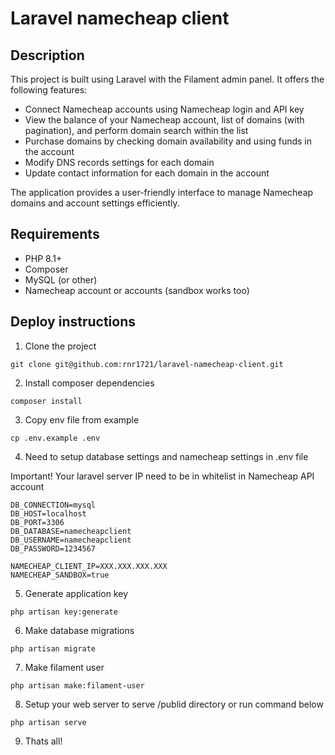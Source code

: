# Laravel namecheap client

## Description

This project is built using Laravel with the Filament admin panel. It offers the following features:

- Connect Namecheap accounts using Namecheap login and API key
- View the balance of your Namecheap account, list of domains (with pagination), and perform domain search within the list
- Purchase domains by checking domain availability and using funds in the account
- Modify DNS records settings for each domain
- Update contact information for each domain in the account

The application provides a user-friendly interface to manage Namecheap domains and account settings efficiently.

## Requirements

- PHP 8.1+
- Composer
- MySQL (or other)
- Namecheap account or accounts (sandbox works too)

## Deploy instructions

1. Clone the project
```shell
git clone git@github.com:rnr1721/laravel-namecheap-client.git
```

2. Install composer dependencies

```shell
composer install
```

3. Copy env file from example

```shell
cp .env.example .env
```

4. Need to setup database settings and namecheap settings in .env file

Important! Your laravel server IP need to be in whitelist in Namecheap API account

```
DB_CONNECTION=mysql
DB_HOST=localhost
DB_PORT=3306
DB_DATABASE=namecheapclient
DB_USERNAME=namecheapclient
DB_PASSWORD=1234567

NAMECHEAP_CLIENT_IP=XXX.XXX.XXX.XXX
NAMECHEAP_SANDBOX=true
```

5. Generate application key

```shell
php artisan key:generate
```

6. Make database migrations

```shell
php artisan migrate
```

7. Make filament user

```shell
php artisan make:filament-user
```

8. Setup your web server to serve /publid directory or run command below

```
php artisan serve
```

9. Thats all!

